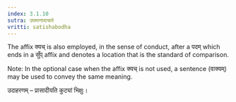 ```yaml
---
index: 3.1.10
sutra: उपमानादाचारे
vritti: satishabodha
---
```



The affix क्‍यच् is also employed, in the sense of conduct, after a पदम् which ends in a सुँप् affix and denotes a location that is the standard of comparison.

Note: In the optional case when the affix क्‍यच् is not used, a sentence (वाक्यम्) may be used to convey the same meaning.


उदाहरणम् – प्रासादीयति कुट्यां भिक्षुः।

